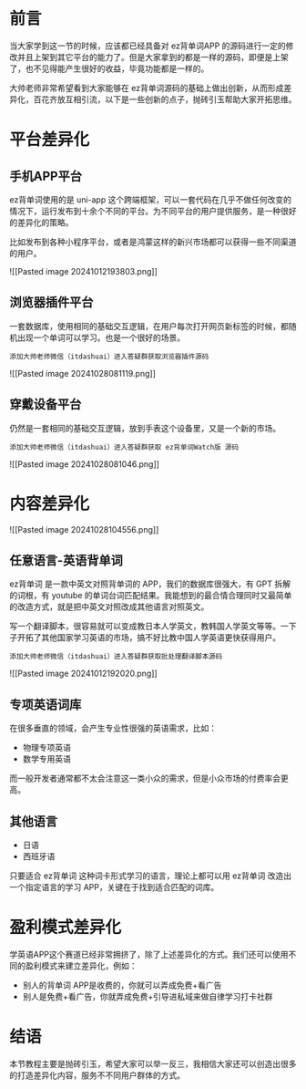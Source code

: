 

# 前言

当大家学到这一节的时候，应该都已经具备对 ez背单词APP 的源码进行一定的修改并且上架到其它平台的能力了。但是大家拿到的都是一样的源码，即便是上架了，也不见得能产生很好的收益，毕竟功能都是一样的。

大帅老师非常希望看到大家能够在 ez背单词源码的基础上做出创新，从而形成差异化，百花齐放互相引流，以下是一些创新的点子，抛砖引玉帮助大家开拓思维。

# 平台差异化

## 手机APP平台

ez背单词使用的是 uni-app 这个跨端框架，可以一套代码在几乎不做任何改变的情况下，运行发布到十余个不同的平台。为不同平台的用户提供服务，是一种很好的差异化的策略。

比如发布到各种小程序平台，或者是鸿蒙这样的新兴市场都可以获得一些不同渠道的用户。

![[Pasted image 20241012193803.png]]

## 浏览器插件平台

一套数据库，使用相同的基础交互逻辑，在用户每次打开网页新标签的时候，都随机出现一个单词可以学习。也是一个很好的场景。

	添加大帅老师微信（itdashuai）进入答疑群获取浏览器插件源码

![[Pasted image 20241028081119.png]]

## 穿戴设备平台

仍然是一套相同的基础交互逻辑，放到手表这个设备里，又是一个新的市场。

	添加大帅老师微信（itdashuai）进入答疑群获取 ez背单词Watch版 源码

![[Pasted image 20241028081046.png]]


# 内容差异化

![[Pasted image 20241028104556.png]]
## 任意语言-英语背单词

ez背单词 是一款中英文对照背单词的 APP，我们的数据库很强大，有 GPT 拆解的词根，有 youtube 的单词台词匹配结果。我能想到的最合情合理同时又最简单的改造方式，就是把中英文对照改成其他语言对照英文。

写一个翻译脚本，很容易就可以变成教日本人学英文，教韩国人学英文等等。一下子开拓了其他国家学习英语的市场，搞不好比教中国人学英语更快获得用户。

	添加大帅老师微信（itdashuai）进入答疑群获取批处理翻译脚本源码

![[Pasted image 20241012192020.png]]

## 专项英语词库

在很多垂直的领域，会产生专业性很强的英语需求，比如：

- 物理专项英语
- 数学专用英语

而一般开发者通常都不太会注意这一类小众的需求，但是小众市场的付费率会更高。

## 其他语言

- 日语
- 西班牙语

只要适合 ez背单词 这种词卡形式学习的语言，理论上都可以用 ez背单词 改造出一个指定语言的学习 APP，关键在于找到适合匹配的词库。

# 盈利模式差异化

学英语APP这个赛道已经非常拥挤了，除了上述差异化的方式。我们还可以使用不同的盈利模式来建立差异化，例如：

- 别人的背单词 APP是收费的，你就可以弄成免费+看广告
- 别人是免费+看广告，你就弄成免费+引导进私域来做自律学习打卡社群

# 结语

本节教程主要是抛砖引玉，希望大家可以举一反三，我相信大家还可以创造出很多的打造差异化内容，服务不不同用户群体的方式。
